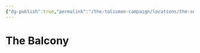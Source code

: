 ```yaml
---
{"dg-publish":true,"permalink":"/the-talisman-campaign/locations/the-sunken-spire/levels-players/2nd/","noteIcon":""}
---
```


# The Balcony



